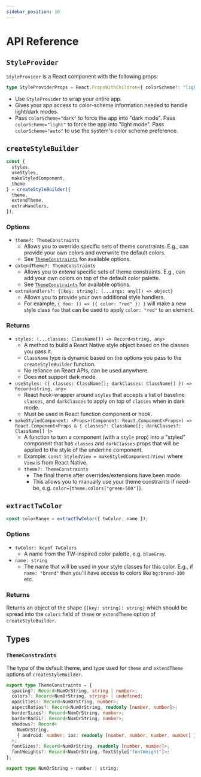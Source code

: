 ```yaml
---
sidebar_position: 10
---
```


# API Reference

## `StyleProvider`

`StyleProvider` is a React component with the following props:

```ts
type StyleProviderProps = React.PropsWithChildren<{ colorScheme?: "light" | "dark" | "auto" }>;
```

- Use `StyleProvider` to wrap your entire app.
- Gives your app access to color-scheme information needed to handle light/dark modes.
- Pass `colorScheme="dark"` to force the app into "dark mode". Pass `colorScheme="light"` to force the app into "light mode". Pass `colorScheme="auto"` to use the system's color scheme preference.

## `createStyleBuilder`

```ts
const {
  styles,
  useStyles,
  makeStyledComponent,
  theme
} = createStyleBuilder({
  theme,
  extendTheme,
  extraHandlers,
});
```

### Options

- `theme?: ThemeConstraints`
  - Allows you to override specific sets of theme constraints. E.g., can provide your own colors and overwrite the default colors.
  - See [`ThemeConstraints`](#themeconstraints) for available options.
- `extendTheme?: ThemeConstraints`
  - Allows you to _extend_ specific sets of theme constraints. E.g., can add your own colors on top of the default color palette.
  - See [`ThemeConstraints`](#themeconstraints) for available options.
- `extraHandlers?: {[key: string]: (...args: any[]) => object}`
  - Allows you to provide your own additional style handlers. 
  - For example, `{ foo: () => ({ color: "red" }) }` will make a new style class `foo` that can be used to apply `color: "red"` to an element.

### Returns

- `styles: (...classes: ClassName[]) => Record<string, any>`
  - A method to build a React Native style object based on the classes you pass it. 
  - `ClassName` type is dynamic based on the options you pass to the `createStyleBuilder` function.
  - No reliance on React APIs, can be used anywhere.
  - Does **not** support dark mode.
- `useStyles: ({ classes: ClassName[]; darkClasses: ClassName[] }) => Record<string, any>`
  - React hook-wrapper around `styles` that accepts a list of baseline `classes`, and `darkClasses` to apply on top of `classes` when in dark mode.
  - Must be used in React function component or hook.
- `makeStyledComponent: <Props>(Component: React.Component<Props>) => React.Component<Props & { classes?: ClassName[]; darkClasses?: ClassName[] }>`
  - A function to turn a component (with a `style` prop) into a "styled" component that has `classes` and `darkClasses` props that will be applied to the style of the underline component.
  - Example: `const StyledView = makeStyledComponent(View)` where `View` is from React Native.
  - `theme?: ThemeConstraints`
    - The final theme after overrides/extensions have been made.
    - This allows you to manually use your theme constraints if need-be, e.g. `color={theme.colors["green-500"]}`.

## `extractTwColor`

```ts
const colorRange = extractTwColor({ twColor, name });
```

### Options

- `twColor: keyof TwColors`
  - A name from the TW-inspired color palette, e.g. `blueGray`.
- `name: string`
  - The name that will be used in your style classes for this color. E.g., if `name: "brand"` then you'll have access to colors like `bg:brand-300` etc.

### Returns

Returns an object of the shape `{[key: string]: string}` which should be spread into the `colors` field of `theme` or `extendTheme` option of `createStyleBuilder`.

## Types

### `ThemeConstraints`

The type of the default theme, and type used for `theme` and `extendTheme` options of `createStyleBuilder`.

```ts
export type ThemeConstraints = {
  spacing?: Record<NumOrString, string | number>;
  colors?: Record<NumOrString, string> | undefined;
  opacities?: Record<NumOrString, number>;
  aspectRatios?: Record<NumOrString, readonly [number, number]>;
  borderSizes?: Record<NumOrString, number>;
  borderRadii?: Record<NumOrString, number>;
  shadows?: Record<
    NumOrString,
    { android: number; ios: readonly [number, number, number, number] }
  >;
  fontSizes?: Record<NumOrString, readonly [number, number]>;
  fontWeights?: Record<NumOrString, TextStyle["fontWeight"]>;
};

export type NumOrString = number | string;
```
